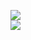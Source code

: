 [![](https://img.shields.io/badge/Made%20With-Github%20Spray-lightgrey.svg?style=for-the-badge&logo=github)](https://github.com/Annihil/github-spray#17519)  
[![](https://i.imgur.com/2DrTn0Z.gif)](https://github.com/Annihil/github-spray)